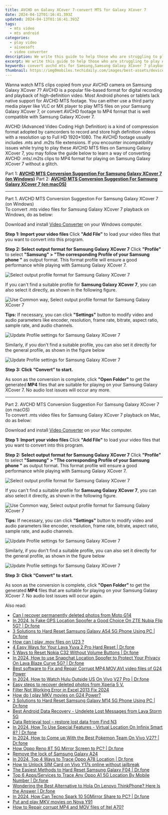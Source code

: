 ```yaml
---
title: AVCHD on Galaxy XCover 7-convert MTS for Galaxy XCover 7
date: 2024-04-12T01:16:41.393Z
updated: 2024-04-13T01:16:41.393Z
tags: 
  - mts video
  - mts android
categories: 
  - play video
  - aiseesoft
  - video converter
description: We write this guide to help those who are struggling to play AVCHD files on Samsung Galaxy XCover 7. It displays a way of converting AVCHD media to MP4 format for viewing on Samsung Galaxy XCover 7 with optimum performance. 
excerpt: We write this guide to help those who are struggling to play AVCHD files on Samsung Galaxy XCover 7. It displays a way of converting AVCHD media to MP4 format for viewing on Samsung Galaxy XCover 7 with optimum performance. 
keywords: convert avchd mts for Samsung,Samsung Galaxy XCover 7 playback AVCHD,mts converter for Samsung,encode avchd to mp4 for Galaxy XCover 7,encode mts to mp4 for Galaxy XCover 7,avchd to Galaxy XCover 7 converter,mts video converter for android,best mts transcoder android,mts codec vlc android,playing mts videos on phone android,mts converter for android,video to mts converter for android
thumbnail: https://img0mobiles.techidaily.com/images/best-assets/devices/samsung/samsung-galaxy-xcover-7/5.jpg
---
```



<div class="atpl-content atpl-for-aiseesoft-video-converter play-mts-on-android">

<div class="atpl-post-description-part-1">
<div class="tpl-content-sub-paragraph-normal">
  <p>
    Wanna watch MTS clips copied from your AVCHD camera on Samsung Galaxy XCover 7? AVCHD is a popular file-based format for digital recording and playback of high-definition video. Most Android phones or tablets lack native support for AVCHD MTS footage. You can either use a third party media player like VLC or MX player to play MTS files on your Samsung Galaxy XCover 7, or convert AVCHD footage to MP4 format that is well compatible with Samsung Galaxy XCover 7.
  </p>
</div>
</div>



<div class="atpl-post-device-model-description">
  
</div>

<div class="atpl-post-description-part-2">
<div class="tpl-content-sub-paragraph-content">
<p>
  AVCHD (Advanced Video Coding High Definition) is a kind of compression format adopted by camcorders to record and store high definition videos with a resolution up to Full HD 1920*1080. The AVCHD footage usually includes .mts and .m2ts file extensions. If you encounter incompatibility issues while trying to play these AVCHD MTS files on Samsung Galaxy XCover 7, you may follow the guide below to learn a way of converting AVCHD .mts/.m2ts clips to MP4 format for playing on Samsung Galaxy XCover 7 without a glitch.
</p>
</div>
</div>

Part 1: <strong><a href="#p1">AVCHD MTS Conversion Suggestion For Samsung Galaxy XCover 7 (on Windows)</a></strong>
Part 2: <strong><a href="#p2">AVCHD MTS Conversion Suggestion For Samsung Galaxy XCover 7 (on macOS)</a></strong>

<!-- Part 1 -->
<a id="p1" name="p1" ></a><hr>

<div class="atpl-step-part-style">Part 1. AVCHD MTS Conversion Suggestion For Samsung Galaxy XCover 7 (on Windows)</div>
To convert .mts video files for Samsung Galaxy XCover 7 playback on Windows, do as below:

Download and install <a class="atpl-step-content-a-style" href="https://tools.techidaily.com/aiseesoft-total-video-converter/" >Video Converter</a> on your Windows computer.

<strong>Step 1: Import your video files </strong>
Click <b>"Add File"</b> to load your video files that you want to convert into this program.

<strong>Step 2: Select output format for Samsung Galaxy XCover 7</strong>
Click <b>"Profile"</b> to select <b>"Samsung" > "The corresponding Profile of your Samsung phone "</b> as output format. This format profile will ensure a good performance while playing with Samsung Galaxy XCover 7.

<img src="https://tools.techidaily.com/images/apps/aiseesoft/video-converter/devices/samsung/fv.mp4/win/profile-5.png" class="atpl-imgstyle" alt="Select output profile format for Samsung Galaxy XCover 7" />

If you can't find a suitable profile for **Samsung Galaxy XCover 7**, you can also select it directly, as shown in the following figure.

<img src="https://tools.techidaily.com/images/apps/aiseesoft/video-converter/devices/common_android/fv.mp4/win/profile.png" class="atpl-imgstyle" alt="Use Common way, Select output profile format for Samsung Galaxy XCover 7" />

<strong>Tips:</strong>
If necessary, you can click <b>"Settings"</b> button to modify video and audio parameters like encoder, resolution, frame rate, bitrate, aspect ratio, sample rate, and audio channels. 

<img src="https://tools.techidaily.com/images/apps/aiseesoft/video-converter/devices/samsung/fv.mp4/win/settings-5.png" class="atpl-imgstyle"  alt="Update Profile settings for Samsung Galaxy XCover 7" />

Similarly, if you don't find a suitable profile, you can also set it directly for the general profile, as shown in the figure below

<img src="https://tools.techidaily.com/images/apps/aiseesoft/video-converter/devices/common_android/fv.mp4/win/settings.png" class="atpl-imgstyle"  alt="Update Profile settings for Samsung Galaxy XCover 7" />

<strong>Step 3: Click “Convert” to start.</strong>

As soon as the conversion is complete, click <b>"Open Folder"</b> to get the generated <b>MP4</b> files that are suitable for playing on your Samsung Galaxy XCover 7. No audio lost issues will occur any more.

<!-- Part 2 -->
<a id="p2" name="p2"></a><hr>

<div class="atpl-step-part-style">Part 2. AVCHD MTS Conversion Suggestion For Samsung Galaxy XCover 7 (on macOS)</div>
To convert .mts video files for Samsung Galaxy XCover 7 playback on Mac, do as below:

Download and install <a class="atpl-step-content-a-style" href="https://tools.techidaily.com/aiseesoft-total-video-converter/" >Video Converter</a> on your Mac computer.

<strong>Step 1: Import your video files </strong>
Click <b>"Add File"</b> to load your video files that you want to convert into this program.

<strong>Step 2: Select output format for Samsung Galaxy XCover 7</strong>
Click <b>"Profile"</b> to select <b>"Samsung" > "The corresponding Profile of your Samsung phone "</b> as output format. This format profile will ensure a good performance while playing with Samsung Galaxy XCover 7.

<img src="https://tools.techidaily.com/images/apps/aiseesoft/video-converter/devices/samsung/fv.mp4/mac/profile.png" class="atpl-imgstyle" alt="Select output profile format for Samsung Galaxy XCover 7" />

If you can't find a suitable profile for **Samsung Galaxy XCover 7**, you can also select it directly, as shown in the following figure.

<img src="https://tools.techidaily.com/images/apps/aiseesoft/video-converter/devices/common_android/fv.mp4/mac/profile.png" class="atpl-imgstyle" alt="Use Common way, Select output profile format for Samsung Galaxy XCover 7" />

<strong>Tips:</strong>
If necessary, you can click <b>"Settings"</b> button to modify video and audio parameters like encoder, resolution, frame rate, bitrate, aspect ratio, sample rate, and audio channels. 

<img src="https://tools.techidaily.com/images/apps/aiseesoft/video-converter/devices/samsung/fv.mp4/mac/settings.png" class="atpl-imgstyle"  alt="Update Profile settings for Samsung Galaxy XCover 7" />

Similarly, if you don't find a suitable profile, you can also set it directly for the general profile, as shown in the figure below

<img src="https://tools.techidaily.com/images/apps/aiseesoft/video-converter/devices/common_android/fv.mp4/win/settings.png" class="atpl-imgstyle"  alt="Update Profile settings for Samsung Galaxy XCover 7" />

<strong>Step 3: Click “Convert” to start.</strong>


As soon as the conversion is complete, click <b>"Open Folder"</b> to get the generated <b>MP4</b> files that are suitable for playing on your Samsung Galaxy XCover 7. No audio lost issues will occur again.


<ins class="adsbygoogle"
     style="display:block"
     data-ad-client="ca-pub-7571918770474297"
     data-ad-slot="8358498916"
     data-ad-format="auto"
     data-full-width-responsive="true"></ins>


</div>
<span class="atpl-alsoreadstyle">Also read:</span>
<div><ul>
<li><a href="https://phone-solutions.techidaily.com/can-i-recover-permanently-deleted-photos-from-moto-g14-by-stellar-photo-recovery-android-mobile-photo-recover/" ><u>Can I recover permanently deleted photos from Moto G14</u></a></li>
<li><a href="https://phone-solutions.techidaily.com/in-2024-is-fake-gps-location-spoofer-a-good-choice-on-zte-nubia-flip-5g-drfone-by-drfone-virtual-android/" ><u>In 2024, Is Fake GPS Location Spoofer a Good Choice On ZTE Nubia Flip 5G? | Dr.fone</u></a></li>
<li><a href="https://phone-solutions.techidaily.com/3-solutions-to-hard-reset-samsung-galaxy-a54-5g-phone-using-pc-drfone-by-drfone-reset-android-reset-android/" ><u>3 Solutions to Hard Reset Samsung Galaxy A54 5G Phone Using PC | Dr.fone</u></a></li>
<li><a href="https://phone-solutions.techidaily.com/how-can-i-play-mov-files-on-u23-by-aiseesoft-video-converter-play-mov-on-android/" ><u>How can I play .mov files on U23 ?</u></a></li>
<li><a href="https://phone-solutions.techidaily.com/4-easy-ways-for-your-lava-yuva-2-pro-hard-reset-drfone-by-drfone-reset-android-reset-android/" ><u>4 Easy Ways for Your Lava Yuva 2 Pro Hard Reset | Dr.fone</u></a></li>
<li><a href="https://phone-solutions.techidaily.com/5-ways-to-reset-nokia-c32-without-volume-buttons-drfone-by-drfone-reset-android-reset-android/" ><u>5 Ways to Reset Nokia C32 Without Volume Buttons | Dr.fone</u></a></li>
<li><a href="https://phone-solutions.techidaily.com/in-2024-how-to-use-snapchat-location-spoofer-to-protect-your-privacy-on-lava-blaze-curve-5g-drfone-by-drfone-virtual-android/" ><u>In 2024, How to use Snapchat Location Spoofer to Protect Your Privacy On Lava Blaze Curve 5G? | Dr.fone</u></a></li>
<li><a href="https://phone-solutions.techidaily.com/best-software-to-fix-and-repair-corrupt-mp4-mov-avi-video-files-of-g24-power-by-stellar-video-repair-mobile-video-repair/" ><u>Best software to Fix and Repair Corrupt MP4,MOV,AVI video files of G24 Power</u></a></li>
<li><a href="https://phone-solutions.techidaily.com/in-2024-how-to-watch-hulu-outside-us-on-vivo-v27-pro-drfone-by-drfone-virtual-android/" ><u>In 2024, How to Watch Hulu Outside US On Vivo V27 Pro | Dr.fone</u></a></li>
<li><a href="https://phone-solutions.techidaily.com/easy-steps-to-recover-deleted-photos-from-xperia-5-v-by-fonelab-android-recover-photos/" ><u>Easy steps to recover deleted photos from Xperia 5 V.</u></a></li>
<li><a href="https://phone-solutions.techidaily.com/filter-not-working-error-in-excel-2013-fix-2024-by-stellar-guide/" ><u>Filter Not Working Error in Excel 2013 Fix 2024</u></a></li>
<li><a href="https://phone-solutions.techidaily.com/how-do-i-play-mkv-movies-on-g24-power-by-aiseesoft-video-converter-play-mkv-on-android/" ><u>How do I play MKV movies on G24 Power?</u></a></li>
<li><a href="https://phone-solutions.techidaily.com/3-solutions-to-hard-reset-samsung-galaxy-m14-5g-phone-using-pc-drfone-by-drfone-reset-android-reset-android/" ><u>3 Solutions to Hard Reset Samsung Galaxy M14 5G Phone Using PC | Dr.fone</u></a></li>
<li><a href="https://phone-solutions.techidaily.com/best-android-data-recovery-undelete-lost-messages-from-lava-storm-5g-by-fonelab-android-recover-messages/" ><u>Best Android Data Recovery - Undelete Lost Messages from Lava Storm 5G</u></a></li>
<li><a href="https://phone-solutions.techidaily.com/data-retrieval-tool-restore-lost-data-from-find-n3-by-fonelab-android-recover-data/" ><u>Data Retrieval tool – restore lost data from Find N3</u></a></li>
<li><a href="https://phone-solutions.techidaily.com/in-2024-how-to-use-special-features-virtual-location-on-infinix-smart-8-drfone-by-drfone-virtual-android/" ><u>In 2024, How To Use Special Features - Virtual Location On Infinix Smart 8? | Dr.fone</u></a></li>
<li><a href="https://change-location.techidaily.com/in-2024-how-to-come-up-with-the-best-pokemon-team-on-vivo-v27-drfone-by-drfone-virtual-android/" ><u>In 2024, How to Come up With the Best Pokemon Team On Vivo V27? | Dr.fone</u></a></li>
<li><a href="https://screen-mirror.techidaily.com/how-oppo-reno-8t-5g-mirror-screen-to-pc-drfone-by-drfone-android/" ><u>How Oppo Reno 8T 5G Mirror Screen to PC? | Dr.fone</u></a></li>
<li><a href="https://techidaily.com/remove-the-lock-of-samsung-galaxy-a24-by-drfone-android-unlock-android-unlock/" ><u>Remove the lock of Samsung Galaxy A24</u></a></li>
<li><a href="https://android-location-track.techidaily.com/in-2024-top-4-ways-to-trace-oppo-a78-location-drfone-by-drfone-virtual-android/" ><u>In 2024, Top 4 Ways to Trace Oppo A78 Location | Dr.fone</u></a></li>
<li><a href="https://sim-unlock.techidaily.com/how-to-unlock-sim-card-on-vivo-y17s-online-without-jailbreak-by-drfone-android/" ><u>How to Unlock SIM Card on Vivo Y17s online without jailbreak</u></a></li>
<li><a href="https://techidaily.com/the-easiest-methods-to-hard-reset-samsung-galaxy-f04-drfone-by-drfone-reset-android-reset-android/" ><u>The Easiest Methods to Hard Reset Samsung Galaxy F04 | Dr.fone</u></a></li>
<li><a href="https://android-location-track.techidaily.com/top-6-appsservices-to-trace-any-oppo-a1-5g-location-by-mobile-number-drfone-by-drfone-virtual-android/" ><u>Top 6 Apps/Services to Trace Any Oppo A1 5G Location By Mobile Number | Dr.fone</u></a></li>
<li><a href="https://fake-location.techidaily.com/wondering-the-best-alternative-to-hola-on-lenovo-thinkphone-here-is-the-answer-drfone-by-drfone-virtual-android/" ><u>Wondering the Best Alternative to Hola On Lenovo ThinkPhone? Here Is the Answer | Dr.fone</u></a></li>
<li><a href="https://screen-mirror.techidaily.com/in-2024-how-can-tecno-spark-10-5gmirror-share-to-pc-drfone-by-drfone-android/" ><u>In 2024, How Can Tecno Spark 10 5GMirror Share to PC? | Dr.fone</u></a></li>
<li><a href="https://review-topics.techidaily.com/put-and-play-mkv-movies-on-nova-y91-by-aiseesoft-video-converter-play-mkv-on-android/" ><u>Put and play MKV movies on Nova Y91</u></a></li>
<li><a href="https://blog-min.techidaily.com/how-to-repair-corrupt-mp4-and-mov-files-of-itel-a70-by-stellar-video-repair-mobile-video-repair/" ><u>How to Repair corrupt MP4 and MOV files of Itel A70? </u></a></li>
</ul></div>

<ins class="adsbygoogle"
    style="display:block"
    data-ad-format="autorelaxed"
    data-ad-client="ca-pub-7571918770474297"
    data-ad-slot="1223367746"></ins>
